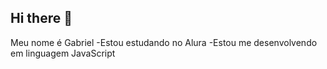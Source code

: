 ## Hi there 👋

Meu nome é Gabriel
-Estou estudando no Alura
-Estou me desenvolvendo em linguagem JavaScript
